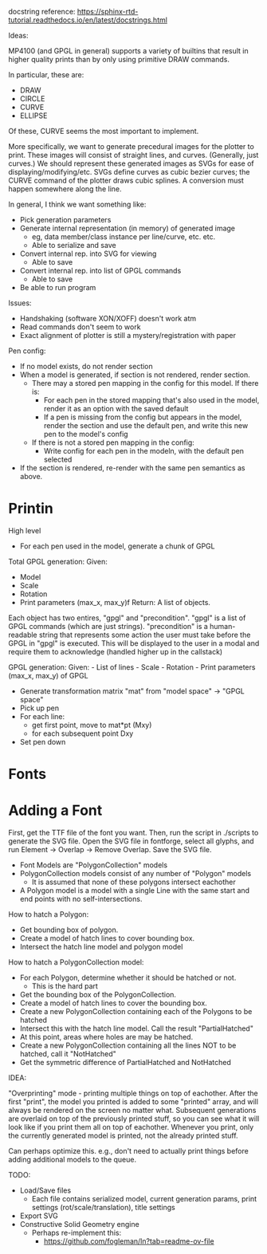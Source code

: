docstring reference:
https://sphinx-rtd-tutorial.readthedocs.io/en/latest/docstrings.html

Ideas:

MP4100 (and GPGL in general) supports a variety of builtins that result in higher quality prints than by only using primitive DRAW commands.

In particular, these are:

* DRAW
* CIRCLE
* CURVE
* ELLIPSE

Of these, CURVE seems the most important to implement.

More specifically, we want to generate precedural images for the plotter to print. These images will consist of straight lines, and curves. (Generally, just curves.)
We should represent these generated images as SVGs for ease of displaying/modifying/etc. SVGs define curves as cubic bezier curves; the CURVE command of the plotter draws
cubic splines. A conversion must happen somewhere along the line.

In general, I think we want something like:

* Pick generation parameters
* Generate internal representation (in memory) of generated image
  * eg, data member/class instance per line/curve, etc. etc.
  * Able to serialize and save
* Convert internal rep. into SVG for viewing
  * Able to save
* Convert internal rep. into list of GPGL commands
  * Able to save
* Be able to run program


Issues:

* Handshaking (software XON/XOFF) doesn't work atm
* Read commands don't seem to work
* Exact alignment of plotter is still a mystery/registration with paper



Pen config:

- If no model exists, do not render section
- When a model is generated, if section is not rendered, render section.
  - There may a stored pen mapping in the config for this model. If there is:
	- For each pen in the stored mapping that's also used in the model, render it as an option with the saved default
	- If a pen is missing from the config but appears in the model, render the section and use the default pen, and write
		this new pen to the model's config
  - If there is not a stored pen mapping in the config:
	- Write config for each pen in the modeln, with the default pen selected
- If the section is rendered, re-render with the same pen semantics as above.


# Printin

High level

- For each pen used in the model, generate a chunk of GPGL


Total GPGL generation:
 Given:
   - Model
   - Scale
   - Rotation
   - Print parameters (max_x, max_y)f
 Return:
 A list of objects.

 Each object has two entires, "gpgl" and "precondition".
 "gpgl" is a list of GPGL commands (which are just strings).
 "precondition" is a human-readable string that represents some action the user must take before
 the GPGL in "gpgl" is executed. This will be displayed to the user in a modal and require them to acknowledge
 (handled higher up in the callstack)

GPGL generation:
 Given:
	- List of lines
	- Scale
	- Rotation
	- Print parameters (max_x, max_y) of GPGL

- Generate transformation matrix "mat" from "model space" -> "GPGL space"
- Pick up pen
- For each line:
  - get first point, move to mat*pt (Mxy)
  - for each subsequent point Dxy
- Set pen down




# Fonts

# Adding a Font
First, get the TTF file of the font you want.
Then, run the script in ./scripts to generate the SVG file.
Open the SVG file in fontforge, select all glyphs, and run Element -> Overlap -> Remove Overlap.
Save the SVG file.

- Font Models are "PolygonCollection" models
- PolygonCollection models consist of any number of "Polygon" models
  - It is assumed that none of these polygons intersect eachother
- A Polygon model is a model with a single Line with the same start and end points with no self-intersections.

How to hatch a Polygon:
 - Get bounding box of polygon.
 - Create a model of hatch lines to cover bounding box.
 - Intersect the hatch line model and polygon model

How to hatch a PolygonCollection model:
 - For each Polygon, determine whether it should be hatched or not.
   - This is the hard part
 - Get the bounding box of the PolygonCollection.
 - Create a model of hatch lines to cover the bounding box.
 - Create a new PolygonCollection containing each of the Polygons to be hatched
 - Intersect this with the hatch line model. Call the result "PartialHatched"
 - At this point, areas where holes are may be hatched.
 - Create a new PolygonCollection containing all the lines NOT to be hatched, call it "NotHatched"
 - Get the symmetric difference of PartialHatched and NotHatched


IDEA:

"Overprinting" mode - printing multiple things on top of eachother.
After the first "print", the model you printed is added to some "printed" array, and will always be rendered on the screen no matter what.
Subsequent generations are overlaid on top of the previously printed stuff, so you can see what it will look like if you print them all on top of eachother.
Whenever you print, only the currently generated model is printed, not the already printed stuff.

Can perhaps optimize this. e.g., don't need to actually print things before adding additional models to the queue.


TODO:

- Load/Save files
  - Each file contains serialized model, current generation params, print settings (rot/scale/translation), title settings
- Export SVG
- Constructive Solid Geometry engine
  - Perhaps re-implement this:
	- https://github.com/fogleman/ln?tab=readme-ov-file
